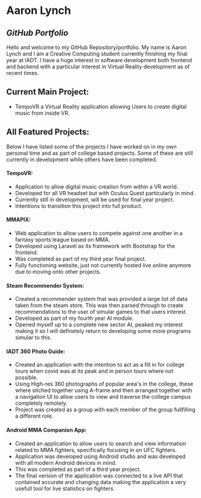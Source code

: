 # Aaron Lynch
## _GitHub Portfolio_


Hello and welcome to my GitHub Repository/portfolio. 
My name is Aaron Lynch and I am a Creative Computing student currently
finishing my final year at IADT. I have a huge interest in software development 
both frontend and backend with a particular interest in Virtual Reality development
as of recent times.

## Current Main Project:
- TempoVR a Virtual Reality application allowing Users to create digital music from inside VR.


## All Featured Projects:
Below I have listed some of the projects I have worked on in my own personal time and as part of college based projects.
Some of these are still currently in development while others have been completed.

#### TempoVR:

- Application to allow digital music creation from within a VR world.
- Developed for all VR headset but with Oculus Quest particularly in mind.
- Currently still in development, will be used for final year project.
- Intentions to transition this project into full product.

#### MMAPIX:

- Web application to allow users to compete against one another in a fantasy sports league based on MMA.
- Developed using Laravel as its framework with Bootstrap for the frontend.
- Was completed as part of my third year final project.
- Fully functioning website, just not currently hosted live online anymore due to moving onto other projects.

#### Steam Recommender System:

- Created a recommender system that was provided a large list of data taken from the steam store.
  This was then parsed through to create recommendations to the user of simular games to that users interest.
- Developed as part of my fourth year AI module.
- Opened myself up to a complete new sector AI, peaked my interest making it so I will definetely return to developing some more programs simular to this.

#### IADT 360 Photo Guide:

- Created an application with the intention to act as a fill in for college tours when covid was at its peak and in person tours where not possible.
- Using High-res 360 photographs of popular area's in the college, these where stiched together using A-frame and then arranged together with a navigation UI to allow users to view and traverse the college campus completely remotely.
- Project was created as a group with each member of the group fullfilling a different role.

#### Android MMA Companion App:

- Created an application to allow users to search and view information related to MMA fighters, specifically focusing in on UFC fighters.
- Application was developed using Android studio and was developed with all modern Android devices in mind.
- This was completed as part of a third year project.
- The final version of the application was connected to a live API that contained accurate and changing data making the application a very usefull tool for live statistics on fighters.
